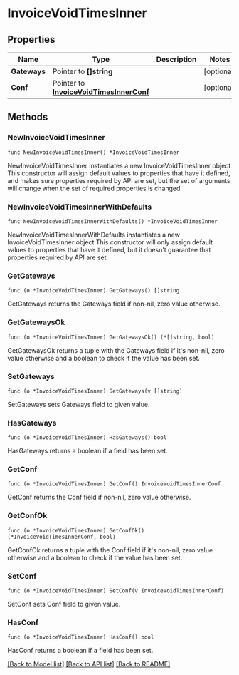 # InvoiceVoidTimesInner

## Properties

Name | Type | Description | Notes
------------ | ------------- | ------------- | -------------
**Gateways** | Pointer to **[]string** |  | [optional] 
**Conf** | Pointer to [**InvoiceVoidTimesInnerConf**](InvoiceVoidTimesInnerConf.md) |  | [optional] 

## Methods

### NewInvoiceVoidTimesInner

`func NewInvoiceVoidTimesInner() *InvoiceVoidTimesInner`

NewInvoiceVoidTimesInner instantiates a new InvoiceVoidTimesInner object
This constructor will assign default values to properties that have it defined,
and makes sure properties required by API are set, but the set of arguments
will change when the set of required properties is changed

### NewInvoiceVoidTimesInnerWithDefaults

`func NewInvoiceVoidTimesInnerWithDefaults() *InvoiceVoidTimesInner`

NewInvoiceVoidTimesInnerWithDefaults instantiates a new InvoiceVoidTimesInner object
This constructor will only assign default values to properties that have it defined,
but it doesn't guarantee that properties required by API are set

### GetGateways

`func (o *InvoiceVoidTimesInner) GetGateways() []string`

GetGateways returns the Gateways field if non-nil, zero value otherwise.

### GetGatewaysOk

`func (o *InvoiceVoidTimesInner) GetGatewaysOk() (*[]string, bool)`

GetGatewaysOk returns a tuple with the Gateways field if it's non-nil, zero value otherwise
and a boolean to check if the value has been set.

### SetGateways

`func (o *InvoiceVoidTimesInner) SetGateways(v []string)`

SetGateways sets Gateways field to given value.

### HasGateways

`func (o *InvoiceVoidTimesInner) HasGateways() bool`

HasGateways returns a boolean if a field has been set.

### GetConf

`func (o *InvoiceVoidTimesInner) GetConf() InvoiceVoidTimesInnerConf`

GetConf returns the Conf field if non-nil, zero value otherwise.

### GetConfOk

`func (o *InvoiceVoidTimesInner) GetConfOk() (*InvoiceVoidTimesInnerConf, bool)`

GetConfOk returns a tuple with the Conf field if it's non-nil, zero value otherwise
and a boolean to check if the value has been set.

### SetConf

`func (o *InvoiceVoidTimesInner) SetConf(v InvoiceVoidTimesInnerConf)`

SetConf sets Conf field to given value.

### HasConf

`func (o *InvoiceVoidTimesInner) HasConf() bool`

HasConf returns a boolean if a field has been set.


[[Back to Model list]](../README.md#documentation-for-models) [[Back to API list]](../README.md#documentation-for-api-endpoints) [[Back to README]](../README.md)


